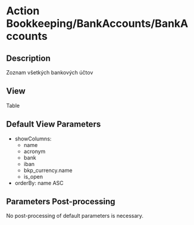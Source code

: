 # Action Bookkeeping/BankAccounts/BankAccounts

## Description

Zoznam všetkých bankových účtov

## View

Table

## Default View Parameters

* showColumns:
  * name
  * acronym
  * bank
  * iban
  * bkp_currency.name
  * is_open
* orderBy: name ASC

## Parameters Post-processing

No post-processing of default parameters is necessary.
